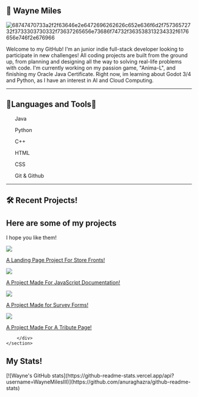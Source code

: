 ## 🥳 Wayne Miles
![68747470733a2f2f63646e2e6472696262626c652e636f6d2f75736572732f3733303730332f73637265656e73686f74732f363538313234332f6176656e746f2e676966](https://github.com/user-attachments/assets/12a160aa-b5dd-48ba-aa29-98c8d0b2c800)

<p>Welcome to my GitHub! I'm an junior indie full-stack developer looking to participate in new challenges! All coding projects are built from the ground up, from planning and designing all the way to solving real-life problems with code. I'm currently working on my passion game, "Anima-L", and finishing my Oracle Java Certificate. Right now, im learning about Godot 3/4 and Python, as I have an interest in AI and Cloud Computing.</p>

---

<h2>🧰Languages and Tools🧰</h2>
<ul>Java</ul>
<ul>Python</ul>
<ul>C++</ul>
<ul>HTML</ul>
<ul>CSS</ul>
<ul>Git & Github</ul>

---


<h2> 🛠 Recent Projects! </h2>
    <section id="projects" name="project_section">
      <h2> Here are some of my projects </h2>
      <p> I hope you like them! <p>
      <div class="project-wrapper">
        <div class="project-tile">
          <a class="outside-link" href="https://codepen.io/WayneMilesIII/pen/XWYRNVw">
              <img src="https://shots.codepen.io/WayneMilesIII/pen/XWYRNVw-1280.jpg?version=1668201106">
          <p class="description">A Landing Page Project For Store Fronts!</p>
          </a>
        </div>

<div class="project-tile">
          <a href="https://codepen.io/WayneMilesIII/pen/XWYRNVw">
              <img src="https://shots.codepen.io/WayneMilesIII/pen/PoambRJ-1280.jpg?version=1668201285">
          <p class="description">A Project Made For JavaScript Documentation!</p>
          </a>
        </div>
 <div class="project-tile">
          <a href="https://codepen.io/WayneMilesIII/pen/xxzdRWb">
              <img src="https://shots.codepen.io/WayneMilesIII/pen/xxzdRWb-1280.jpg?version=1668201209">
          <p class="description">A Project Made for Survey Forms!</p>
            </a>
        </div>
        <div class="project-tile">
          <a href="https://codepen.io/WayneMilesIII/pen/eYKWBMo">
              <img src="https://shots.codepen.io/WayneMilesIII/pen/eYKWBMo-1280.jpg?version=1668201476">
          <p class="description">A Project Made For A Tribute Page!</p>
          </a>
        </div>

        </div>
    </section>
<h2>My Stats!</h2>
[![Wayne's GitHub stats](https://github-readme-stats.vercel.app/api?username=WayneMilesIII)](https://github.com/anuraghazra/github-readme-stats)

<!--
**WayneMilesIII/WayneMilesIII** is a ✨ _special_ ✨ repository because its `README.md` (this file) appears on your GitHub profile.
![coding-animated-laptop-flow-stream-ja04010rm5o68zfk](https://github.com/user-attachments/assets/d692d8f7-4df3-4ac3-84f3-1431632caa69)

Here are some ideas to get you started:

- 🔭 I’m currently working on ...
- 🌱 I’m currently learning ...
- 👯 I’m looking to collaborate on ...
- 🤔 I’m looking for help with ...
- 💬 Ask me about ...
- 📫 How to reach me: ...
- 😄 Pronouns: ...
- ⚡ Fun fact: ...
-->
